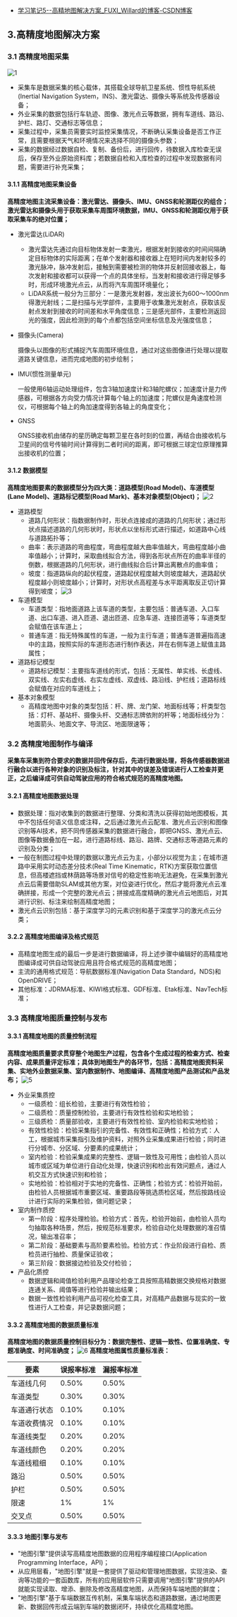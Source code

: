 - [学习笔记5--高精地图解决方案_FUXI_Willard的博客-CSDN博客](https://fuxi-willard.blog.csdn.net/article/details/125579030)

## 3.高精度地图解决方案

### 3.1 高精度地图采集

![1](https://img-blog.csdnimg.cn/781260d2397f4154802d765592c1f523.jpeg#pic_center)

- 采集车是数据采集的核心载体，其搭载全球导航卫星系统、惯性导航系统(Inertial Navigation System，INS)、激光雷达、摄像头等系统及传感器设备；
- 外业采集的数据包括行车轨迹、图像、激光点云等数据，拥有车道线、路沿、护栏、路灯、交通标志等信息；
- 采集过程中，采集员需要实时监控采集情况，不断确认采集设备是否工作正常，且需要根据天气和环境情况来选择不同的摄像头参数；
- 采集的数据经过数据自检、复制、备份后，进行回传，待数据入库检查无误后，保存至外业原始资料库；若数据自检和入库检查的过程中发现数据有问题，需要进行补充采集；

#### 3.1.1 高精度地图采集设备

**高精度地图主流采集设备：激光雷达、摄像头、IMU、GNSS和轮测距仪的组合；激光雷达和摄像头用于获取采集车周围环境数据，IMU、GNSS和轮测距仪用于获取采集车的绝对位置；**

- 激光雷达(LiDAR)

  - 激光雷达先通过向目标物体发射一束激光，根据发射到接收的时间间隔确定目标物体的实际距离；在单个发射器和接收器上在短时间内发射较多的激光脉冲，脉冲发射后，接触到需要被检测的物体并反射回接收器上，每次发射和接收都可以获得一个点的具体坐标，当发射和接收进行得足够多时，形成环境激光点云，从而将汽车周围环境量化；
  - LiDAR系统一般分为三部分：一是激光发射器，发出波长为600～1000nm得激光射线；二是扫描与光学部件，主要用于收集激光发射点，获取该反射点发射到接收的时间差和水平角度信息；三是感光部件，主要检测返回光的强度，因此检测到的每个点都包括空间坐标信息及光强度信息；

- 摄像头(Camera)

  摄像头以图像的形式捕捉汽车周围环境信息，通过对这些图像进行处理以提取道路关键信息，进而完成地图的初步绘制；

- IMU(惯性测量单元)

  一般使用6轴运动处理组件，包含3轴加速度计和3轴陀螺仪；加速度计是力传感器，可根据各方向受力情况计算每个轴上的加速度；陀螺仪是角速度检测仪，可根据每个轴上的角加速度得到各轴上的角度变化；

- GNSS

  GNSS接收机由储存的星历确定每颗卫星在各时刻的位置，再结合由接收机与卫星间的信号传输时间计算得到二者时间的距离，即可根据三球定位原理推算出接收机的位置；

#### 3.1.2 数据模型

**高精度地图要素的数据模型分为四大类：道路模型(Road Model)、车道模型(Lane Model)、道路标记模型(Road Mark)、基本对象模型(Object)；**
![2](https://img-blog.csdnimg.cn/0e140f8eca484639a904c00ebcb6e8cc.jpeg#pic_center)

- 道路模型
  - 道路几何形状：指数据制作时，形状点连接成的道路的几何形状；通过形状点描述道路的几何形状时，形状点以坐标形式进行描述，如道路中心线与道路拓扑等；
  - 曲率：表示道路的弯曲程度，弯曲程度越大曲率值越大，弯曲程度越小曲率值越小；计算时，采取曲线拟合方法，得到各形状点所在的曲率半径的倒数，根据道路的几何形状，进行曲线拟合后计算出离散点的曲率值；
  - 坡度：指道路纵向的起伏程度，道路起伏程度越大则坡度越大，道路起伏程度越小则坡度越小；计算时，对形状点高程差与水平距离取反正切计算得到坡度；
    ![3](https://img-blog.csdnimg.cn/5477acc853e94bdbba99b50baecac622.jpeg#pic_center)
- 车道模型
  - 车道类型：指地面道路上该车道的类型，主要包括：普通车道、入口车道、出口车道、进入匝道、退出匝道、应急车道、连接匝道等；车道类型会赋值在该车道上；
  - 普通车道：指无特殊属性的车道，一般为主行车道；普通车道普遍指高速中的主路，按照实际的车道形态进行制作表达，并在右侧车道上赋值主路属性；
- 道路标记模型
  - 道路标记模型：主要指车道线的形式，包括：无属性、单实线、长虚线、双实线、左实右虚线、右实左虚线、双虚线、路沿线、护栏线；道路标线会赋值在对应的车道线上；
- 基本对象模型
  - 高精度地图中对象的类型包括：杆、牌、龙门架、地面标线等；杆类型包括：灯杆、基站杆、摄像头杆、交通标志牌依附的杆等；地面标线分为：地面箭头、地面文字、导流区、地面限速等；

### 3.2 高精度地图制作与编译

**采集车采集到符合要求的数据并回传保存后，先进行数据处理，将各传感器数据进行融合以进行各种对象的识别及标注，针对其中的误差及错误进行人工检查并更正，之后编译成可供自动驾驶应用的符合格式规范的高精度地图。**

#### 3.2.1 高精度地图数据处理

- 数据处理：指对收集到的数据进行整理、分类和清洗以获得初始地图模板，其中不包括任何语义信息或注释，之后通过激光点云配准、激光点云识别和图像识别等AI技术，把不同传感器采集的数据进行融合，即把GNSS、激光点云、图像等数据叠加在一起，进行道路标线、路沿、路牌、交通标志等道路元素的识别及分类；
- 一般在制图过程中处理的数据以激光点云为主，小部分以视觉为主；在城市道路中采用实时动态差分技术(Real Time Kinematic，RTK)方案获取位置信息，但高楼遮挡或林荫路等场景对信号的稳定性影响无法避免，在采集到激光点云后需要借助SLAM或其他方案，对位姿进行优化，然后才能将激光点云准确拼接，形成一个完整的激光点云；拼接成高度精确的激光点云地图后，对其进行识别、标注来绘制高精度地图；
- 激光点云识别包括：基于深度学习的元素识别和基于深度学习的激光点云分类；

#### 3.2.2 高精度地图编译及格式规范

- 高精度地图生成的最后一步是进行数据编译，将上述步骤中编辑好的高精度地图编译成可供自动驾驶应用且符合格式规范的高精度地图；
- 主流的通用格式规范：导航数据标准(Navigation Data Standard，NDS)和OpenDRIVE；
- 其他标准：JDRMA标准、KIWI格式标准、GDF标准、Etak标准、NavTech标准；

### 3.3 高精度地图质量控制与发布

#### 3.3.1 高精度地图的质量控制流程

**高精度地图质量要求贯穿整个地图生产过程，包含各个生成过程的检查方式、检查内容、成果质量评定标准；具体到地图生产的各环节，包括：高精度地图资料采集、实地外业数据采集、室内数据制作、地图编译、高精度地图产品测试和产品发布；**
![5](https://img-blog.csdnimg.cn/7d5b2748a05f45e4bcc18c175070a2c8.jpeg#pic_center)

- 外业采集质控
  - 一级质检：组长检验，主要进行有效性检验；
  - 二级质检：质量控制检验，主要进行有效性检验和实地检验；
  - 三级质检：质量部验收，主要进行有效性检验、室内检验和实地检验；
  - 有效性检验：检验采集指引的完备性、有效性和正确性；检验方式：人工，根据城市采集指引及维护资料，对照外业采集成果进行检验；同时进行分城市、分区域、分要素的成果统计；
  - 室内检验：检验采集成果的完整性、逻辑一致性及可用性；由检验人员以城市或区域为单位进行自动化处理，快速识别和检出有效问题点，通过人机交互方式快速识别和检验；
  - 实地检验：检验相对于实地的完备性、正确性；检验方式：检验开始前，由检验人员根据城市重要区域、重要路段等挑选质检区域，然后按路线设计进行实际的采集检验，做问题记录；
- 室内制作质控
  - 第一阶段：程序处理检验。检验方式：首先，检验开始前，由检验人员均匀抽取各种场景，然后，按规范标准要求，检验自动化处理数据的准召情况，输出准召率；
  - 第二阶段：基础要素与高阶要素检验。检验方式：作业阶段进行自检、质检员进行抽检、质量保证验收；
  - 第三阶段：数据接边检验及交付检验；
- 产品化质控
  - 数据逻辑和阈值检验利用产品理论检查工具按照高精数据交换规格对数据连通关系、阈值等进行检验并输出结果；
  - 数据一致性检验利用产品可视化检查工具，对高精产品数据与现实的一致性进行人工检查，并记录数据问题；

#### 3.3.2 高精度地图的数据质量标准

**高精度地图的数据质量控制目标分为：数据完整性、逻辑一致性、位置准确度、专题准确度、时间准确度；**
![6](https://img-blog.csdnimg.cn/4010507d66634c16b514e05b4b6ad346.jpeg#pic_center)
**高精度地图属性质量标准表：**

| 要素         | 误报率标准 | 漏报率标准 |
| ------------ | ---------- | ---------- |
| 车道线几何   | 0.50%      | 0.50%      |
| 车道类型     | 0.30%      | 0.30%      |
| 车道通行状态 | 0.10%      | 0.10%      |
| 车道收费情况 | 0.10%      | 0.10%      |
| 车道线类型   | 0.20%      | 0.20%      |
| 车道线颜色   | 0.20%      | 0.20%      |
| 车道线粗细   | 0.10%      | 0.10%      |
| 路沿         | 0.50%      | 0.50%      |
| 护栏         | 0.50%      | 0.50%      |
| 限速         | 1%         | 1%         |
| 交叉点       | 0.50%      | 0.50%      |

#### 3.3.3 地图引擎与发布

- "地图引擎"提供读写高精度地图数据的应用程序编程接口(Application Programming Interface，API)；
- 从应用层看，"地图引擎"就是一套提供了驱动和管理地图数据，实现渲染、查询等功能的一套函数库，所有的应用层软件只需要调用"地图引擎"提供的API就能实现读取、增添、删除及修改高精度地图，从而保持车端地图的鲜度；
- "地图引擎"基于车端数据互传机制，采集车端状态和道路数据，通过地图更新、数据回传形成云端到车端的数据闭环，持续优化高精度地图。